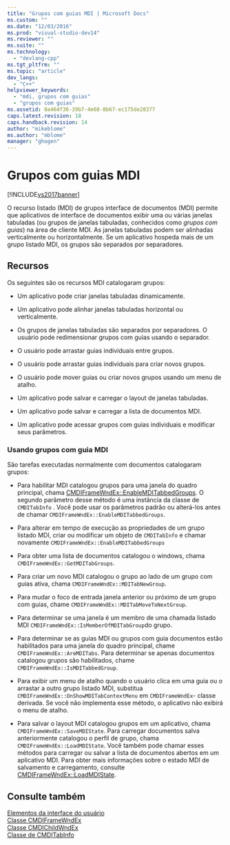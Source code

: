```yaml
---
title: "Grupos com guias MDI | Microsoft Docs"
ms.custom: ""
ms.date: "12/03/2016"
ms.prod: "visual-studio-dev14"
ms.reviewer: ""
ms.suite: ""
ms.technology: 
  - "devlang-cpp"
ms.tgt_pltfrm: ""
ms.topic: "article"
dev_langs: 
  - "C++"
helpviewer_keywords: 
  - "mdi, grupos com guias"
  - "grupos com guias"
ms.assetid: 0a464f36-39b7-4e68-8b67-ec175de28377
caps.latest.revision: 18
caps.handback.revision: 14
author: "mikeblome"
ms.author: "mblome"
manager: "ghogen"
---
```

# Grupos com guias MDI
[!INCLUDE[vs2017banner](../assembler/inline/includes/vs2017banner.md)]

O recurso listado \(MDI\) de grupos interface de documentos \(MDI\) permite que aplicativos de interface de documentos exibir uma ou várias janelas tabuladas \(ou grupos de janelas tabuladas, conhecidos como *grupos com guias*\) na área de cliente MDI.  As janelas tabuladas podem ser alinhadas verticalmente ou horizontalmente.  Se um aplicativo hospeda mais de um grupo listado MDI, os grupos são separados por separadores.  
  
## Recursos  
 Os seguintes são os recursos MDI catalogaram grupos:  
  
-   Um aplicativo pode criar janelas tabuladas dinamicamente.  
  
-   Um aplicativo pode alinhar janelas tabuladas horizontal ou verticalmente.  
  
-   Os grupos de janelas tabuladas são separados por separadores.  O usuário pode redimensionar grupos com guias usando o separador.  
  
-   O usuário pode arrastar guias individuais entre grupos.  
  
-   O usuário pode arrastar guias individuais para criar novos grupos.  
  
-   O usuário pode mover guias ou criar novos grupos usando um menu de atalho.  
  
-   Um aplicativo pode salvar e carregar o layout de janelas tabuladas.  
  
-   Um aplicativo pode salvar e carregar a lista de documentos MDI.  
  
-   Um aplicativo pode acessar grupos com guias individuais e modificar seus parâmetros.  
  
### Usando grupos com guia MDI  
 São tarefas executadas normalmente com documentos catalogaram grupos:  
  
-   Para habilitar MDI catalogou grupos para uma janela do quadro principal, chama [CMDIFrameWndEx::EnableMDITabbedGroups](../Topic/CMDIFrameWndEx::EnableMDITabbedGroups.md).  O segundo parâmetro desse método é uma instância da classe de `CMDITabInfo` .  Você pode usar os parâmetros padrão ou alterá\-los antes de chamar `CMDIFrameWndEx::EnableMDITabbedGroups`.  
  
-   Para alterar em tempo de execução as propriedades de um grupo listado MDI, criar ou modificar um objeto de `CMDITabInfo` e chamar novamente `CMDIFrameWndEx::EnableMDITabbedGroups`  
  
-   Para obter uma lista de documentos catalogou o windows, chama `CMDIFrameWndEx::GetMDITabGroups`.  
  
-   Para criar um novo MDI catalogou o grupo ao lado de um grupo com guias ativa, chama `CMDIFrameWndEx::MDITabNewGroup`.  
  
-   Para mudar o foco de entrada janela anterior ou próximo de um grupo com guias, chame `CMDIFrameWndEx::MDITabMoveToNextGroup`.  
  
-   Para determinar se uma janela é um membro de uma chamada listado MDI `CMDIFrameWndEx::IsMemberOfMDITabGroup`do grupo.  
  
-   Para determinar se as guias MDI ou grupos com guia documentos estão habilitados para uma janela do quadro principal, chame `CMDIFrameWndEx::AreMDITabs`.  Para determinar se apenas documentos catalogou grupos são habilitados, chame `CMDIFrameWndEx::IsMDITabbedGroup`.  
  
-   Para exibir um menu de atalho quando o usuário clica em uma guia ou o arrastar a outro grupo listado MDI, substitua `CMDIFrameWndEx::OnShowMDITabContextMenu` em `CMDIFrameWndEx`\- classe derivada.  Se você não implementa esse método, o aplicativo não exibirá o menu de atalho.  
  
-   Para salvar o layout MDI catalogou grupos em um aplicativo, chama `CMDIFrameWndEx::SaveMDIState`.  Para carregar documentos salva anteriormente catalogou o perfil de grupo, chama `CMDIFrameWndEx::LoadMDIState`.  Você também pode chamar esses métodos para carregar ou salvar a lista de documentos abertos em um aplicativo MDI.  Para obter mais informações sobre o estado MDI de salvamento e carregamento, consulte [CMDIFrameWndEx::LoadMDIState](../Topic/CMDIFrameWndEx::LoadMDIState.md).  
  
## Consulte também  
 [Elementos da interface do usuário](../mfc/user-interface-elements-mfc.md)   
 [Classe CMDIFrameWndEx](../Topic/CMDIFrameWndEx%20Class.md)   
 [Classe CMDIChildWndEx](../Topic/CMDIChildWndEx%20Class.md)   
 [Classe de CMDITabInfo](../Topic/CMDITabInfo%20Class.md)